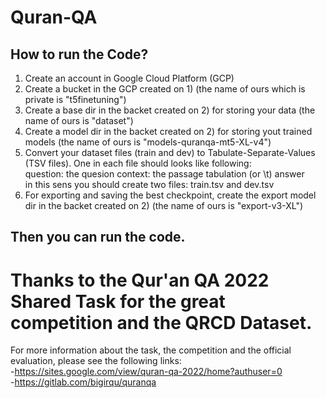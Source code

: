 # Quran-QA

## How to run the Code? <br>

1) Create an account in Google Cloud Platform (GCP) <br>
2) Create a bucket in the GCP created on 1) (the name of ours which is private is "t5finetuning") <br>
3) Create a base dir in the backet created on 2) for storing your data (the name of ours is "dataset") <br>
4) Create a model dir in the backet created on 2) for storing yout trained models (the name of ours is "models-quranqa-mt5-XL-v4") <br>
5) Convert your dataset files (train and dev) to Tabulate-Separate-Values (TSV files). One in each file should looks like following: <br>
	question: the quesion context: the passage</s> tabulation (or \t) answer <br>
	in this sens you should create two files: train.tsv and dev.tsv <br>
6) For exporting and saving the best checkpoint, create the export model dir in the backet created on 2) (the name of ours is "export-v3-XL") <br>

## Then you can run the code. <br>

# Thanks to the Qur'an QA 2022 Shared Task for the great competition and the QRCD Dataset. <br>
For more information about the task, the competition and the official evaluation, please see the following links: <br>
	-https://sites.google.com/view/quran-qa-2022/home?authuser=0 <br>
	-https://gitlab.com/bigirqu/quranqa <br>